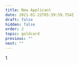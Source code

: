 ```yaml
---
title: New Applicant
date: 2021-01-22T05:59:59.754Z
draft: false
hidden: false
order: 2
topic: goldcard
previous: ""
next: ""
---
```

1